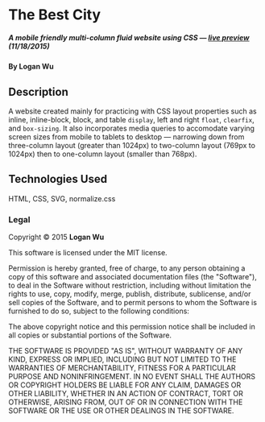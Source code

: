 # The Best City

##### A mobile friendly multi-column fluid website using CSS — [live preview](http://loganwuu.github.io/css_layout_project ) (11/18/2015)

#### By Logan Wu

## Description
A website created mainly for practicing with CSS layout properties such as inline, inline-block, block, and table ```display```, left and right ```float```, ```clearfix```, and ```box-sizing```. It also incorporates media queries to accomodate varying screen sizes from mobile to tablets to desktop — narrowing down from three-column layout (greater than 1024px) to two-column layout (769px to 1024px) then to one-column layout (smaller than 768px).

## Technologies Used

HTML, CSS, SVG, normalize.css

### Legal

Copyright &#169; 2015 **Logan Wu**

This software is licensed under the MIT license.

Permission is hereby granted, free of charge, to any person obtaining a copy
of this software and associated documentation files (the "Software"), to deal
in the Software without restriction, including without limitation the rights
to use, copy, modify, merge, publish, distribute, sublicense, and/or sell
copies of the Software, and to permit persons to whom the Software is
furnished to do so, subject to the following conditions:

The above copyright notice and this permission notice shall be included in
all copies or substantial portions of the Software.

THE SOFTWARE IS PROVIDED "AS IS", WITHOUT WARRANTY OF ANY KIND, EXPRESS OR
IMPLIED, INCLUDING BUT NOT LIMITED TO THE WARRANTIES OF MERCHANTABILITY,
FITNESS FOR A PARTICULAR PURPOSE AND NONINFRINGEMENT. IN NO EVENT SHALL THE
AUTHORS OR COPYRIGHT HOLDERS BE LIABLE FOR ANY CLAIM, DAMAGES OR OTHER
LIABILITY, WHETHER IN AN ACTION OF CONTRACT, TORT OR OTHERWISE, ARISING FROM,
OUT OF OR IN CONNECTION WITH THE SOFTWARE OR THE USE OR OTHER DEALINGS IN
THE SOFTWARE.
